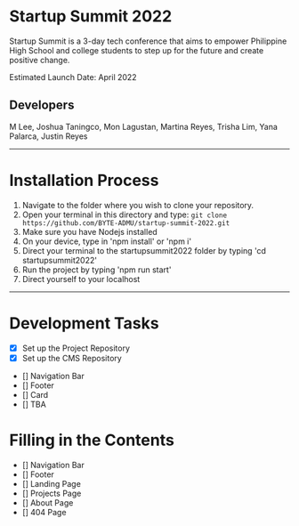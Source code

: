 # Startup Summit 2022

Startup Summit is a 3-day tech conference that aims to empower Philippine High School and college students to step up for the future and create positive change.

Estimated Launch Date: April 2022

## Developers
M Lee, Joshua Taningco, Mon Lagustan, Martina Reyes, Trisha Lim, Yana Palarca, Justin Reyes

---

# Installation Process

1. Navigate to the folder where you wish to clone your repository.
2. Open your terminal in this directory and type:
```git clone https://github.com/BYTE-ADMU/startup-summit-2022.git```
3. Make sure you have Nodejs installed
4. On your device, type in 'npm install' or 'npm i'
5. Direct your terminal to the startupsummit2022 folder by typing 'cd startupsummit2022'
6. Run the project by typing 'npm run start'
7. Direct yourself to your localhost

---

# Development Tasks

- [x] Set up the Project Repository
- [x] Set up the CMS Repository
- [] Navigation Bar 
- [] Footer
- [] Card 
- [] TBA 

# Filling in the Contents

- [] Navigation Bar 
- [] Footer 
- [] Landing Page 
- [] Projects Page
- [] About Page
- [] 404 Page 